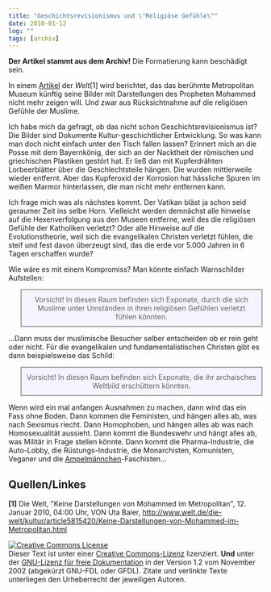 ```yaml
---
title: "Geschichtsrevisionismus und \"Religiöse Gefühle\""
date: 2010-01-12
log: ""
tags: [archiv]
---
```

**Der Artikel stammt aus dem Archiv!** Die Formatierung kann beschädigt sein.

In einem <a href="http://www.welt.de/die-welt/kultur/article5815420/Keine-Darstellungen-von-Mohammed-im-Metropolitan.html">Artikel</a> der <i>Welt</i>[1] wird berichtet, das das berühmte Metropolitan Museum künftig seine Bilder mit Darstellungen des Propheten Mohammed nicht mehr zeigen will. Und zwar aus Rücksichtnahme auf die religiösen Gefühle der Muslime. 

Ich habe mich da gefragt, ob das nicht schon Geschichtsrevisionismus ist? Die Bilder sind Dokumente Kultur-geschichtlicher Entwicklung. So was kann man doch nicht einfach unter den Tisch fallen lassen? Erinnert mich an die Posse mit dem Bayernkönig, der sich an der Nacktheit der römischen und griechischen Plastiken gestört hat. Er ließ dan mit Kupferdrähten Lorbeerblätter über die Geschlechtsteile hängen. Die wurden mittlerweile wieder entfernt. Aber das Kupferoxid der Korrosion hat hässliche Spuren im weißen Marmor hinterlassen, die man nicht mehr entfernen kann. 

Ich frage mich was als nächstes kommt. Der Vatikan bläst ja schon seid geraumer Zeit ins selbe Horn. Vielleicht werden demnächst alle hinweise auf die Hexenverfolgung aus den Museen entferne, weil des die religiösen Gefühle der Katholiken verletzt? Oder alle Hinweise auf die Evolutionstheorie, weil sich die evangelikalen Christen verletzt fühlen, die steif und fest davon überzeugt sind, das die erde vor 5.000 Jahren in 6 Tagen erschaffen wurde?

Wie wäre es mit einem Kompromiss? Man könnte einfach Warnschilder Aufstellen:

<blockquote width=80%; style="padding:10px; background:#f4f4ff; border: 2px solid #999; border-right-width: 2px">
<div align="center">
Vorsicht!
In diesen Raum befinden sich Exponate, durch die sich Muslime unter Umständen in ihren religiösen Gefühlen verletzt fühlen könnten. 
</div>
</blockquote>

...Dann muss der muslimische Besucher selber entscheiden ob er rein geht oder nicht. Für die evangelikalen und fundamentalistischen Christen gibt es dann beispielsweise das Schild:

<blockquote width=80%; style="padding:10px; background:#f4f4ff; border: 2px solid #999; border-right-width: 2px">
<div align="center">
Vorsicht!
In diesen Raum befinden sich Exponate, die ihr archaisches Weltbild erschüttern könnten.
</div>
 </blockquote>

Wenn wird ein mal anfangen Ausnahmen zu machen, dann wird das ein Fass ohne Boden. Dann kommen die Feministen, und hängen alles ab, was nach Sexismus riecht. Dann Homophoben, und hängen alles ab was nach Homosexualität aussieht. Dann kommt die Bundeswehr und hängt alles ab, was Militär in Frage stellen könnte. Dann kommt die Pharma-Industrie, die Auto-Lobby, die Rüstungs-Industrie, die Monarchisten, Komunisten, Veganer und die <a href="http://de.wikipedia.org/wiki/Ampelm%C3%A4nnchen">Ampelmännchen</a>-Faschisten...

## Quellen/Linkes ##
**[1]** Die Welt, "Keine Darstellungen von Mohammed im Metropolitan", 12. Januar 2010, 04:00 Uhr, VON Uta Baier, 
http://www.welt.de/die-welt/kultur/article5815420/Keine-Darstellungen-von-Mohammed-im-Metropolitan.html




 <a rel="license" href="http://creativecommons.org/licenses/by-sa/3.0/de/"><img alt="Creative Commons License" style="border-width:0" src="http://i.creativecommons.org/l/by-sa/3.0/de/88x31.png" /></a><br />Dieser <span xmlns:dc="http://purl.org/dc/elements/1.1/" href="http://purl.org/dc/dcmitype/Text" rel="dc:type">Text</span> ist unter einer <a rel="license" href="http://creativecommons.org/licenses/by-sa/3.0/de/">Creative Commons-Lizenz</a> lizenziert. **Und** unter der <a href="http://de.wikipedia.org/wiki/GFDL">GNU-Lizenz für freie Dokumentation</a> in der Version 1.2 vom November 2002 (abgekürzt GNU-FDL oder GFDL). Zitate und verlinkte Texte unterliegen den Urheberrecht der jeweiligen Autoren.
